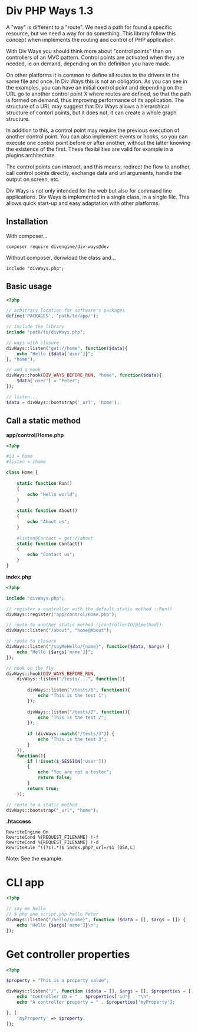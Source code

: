 ﻿# Div PHP Ways 1.3

A "way" is different to a "route". We need a path for found 
a specific resource, but we need a way for do something. 
This library follow this concept when implements the 
routing and control of PHP application.

With Div Ways you should think more about "control points" 
than on controllers of an MVC pattern. Control points are 
activated when they are needed, ie on demand, depending on 
the definition you have made.

On other platforms it is common to define all routes to 
the drivers in the same file and once. In Div Ways this 
is not an obligation. As you can see in the examples, 
you can have an initial control point and depending on 
the URL go to another control point X where routes are 
defined, so that the path is formed on demand, thus 
improving performance of its application. The structure 
of a URL may suggest that Div Ways allows a hierarchical 
structure of contorl points, but it does not, it can 
create a whole graph structure.

In addition to this, a control point may require the 
previous execution of another control point. You can also 
implement events or hooks, so you can execute one control 
point before or after another, without the latter knowing 
the existence of the first. These flexibilities are valid 
for example in a plugins architecture.

The control points can interact, and this means, redirect 
the flow to another, call control points directly, exchange 
data and url arguments, handle the output on screen, etc.

Div Ways is not only intended for the web but also for 
command line applications. Div Ways is implemented in a 
single class, in a single file. This allows quick start-up
and easy adaptation with other platforms.
## Installation

With composer...
```
composer require divengine/div-ways@dev
```

Without composer, donwload the class and...
```
include "divWays.php";
```

## Basic usage
```php
<?php

// arbitrary location for software's packages
define('PACKAGES', 'path/to/app/');

// include the library
include "path/to/divWays.php";

// ways with closure
divWays::listen("get://home", function($data){
	echo "Hello {$data['user']}";
}, "home");

// add a hook
divWays::hook(DIV_WAYS_BEFORE_RUN, "home", function($data){
	$data['user'] = "Peter";
});

// listen... 
$data = divWays::bootstrap('_url', 'home');
```

## Call a static method

**app/control/Home.php**
```php
<?php

#id = home
#listen = /home

class Home {
	
	static function Run()
	{
	    echo "Hello world";
	}
		
	static function About()
	{
		echo "About us";
	}
	
	#listen@Contact = get://about
	static function Contact()
	{
		echo "Contact us";
	}
}
```

**index.php**
```php
<?php

include "divWays.php"; 

// register a controller with the default static method ::Run()
divWays::register("app/control/Home.php");

// route to another static method ([controllerID]@[method])
divWays::listen("/about", "home@About");

// route to closure
divWays::listen("/sayMeHello/{name}", function($data, $args) {
	echo "Hello {$args['name']}";	
});

// hook on the fly
divWays::hook(DIV_WAYS_BEFORE_RUN, 
	divWays::listen("/tests/...", function(){
		
		divWays::listen("/tests/1", function(){
			echo "This is the test 1";
		}); 	
		
		divWays::listen("/tests/2", function(){
			echo "This is the test 2";
		});
		
		if (divWays::match("/tests/3")) {
			echo "This is the test 3";
		}
	}), 
	function(){
		if (!isset($_SESSION['user']))
		{
			echo "You are not a tester";
			return false;
		}
		return true;
	});

// route to a static method
divWays::bootstrap("_url", "home");
```

**.htaccess**
```apacheconfig
RewriteEngine On
RewriteCond %{REQUEST_FILENAME} !-f
RewriteCond %{REQUEST_FILENAME} !-d
RewriteRule ^((?s).*)$ index.php?_url=/$1 [QSA,L]
```

Note: See the example.

# CLI app

```php
<?php

// say me hello
// $ php one_script.php hello Peter
divWays::listen("/hello/{name}", function ($data = [], $args = []) {
	echo "Hello {$args['name']}\n";
});
```

# Get controller properties

```php
<?php

$property = "This is a property value";

divWays::listen("/", function ($data = [], $args = [], $properties = []) {
	echo "Controller ID = " . $properties['id'] . "\n";
	echo "A controller property = " . $properties['myProperty'];

}, [
	'myProperty' => $property,
]);

```
